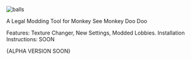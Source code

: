 ![balls](https://github.com/KingNickOfficial/DOO_DK/assets/140984168/77a466df-0d77-42e1-929f-03c8b8a911ce)


A Legal Modding Tool for Monkey See Monkey Doo Doo

Features: Texture Changer, New Settings, Modded Lobbies.
Installation Instructions:
SOON

{ALPHA VERSION SOON}
